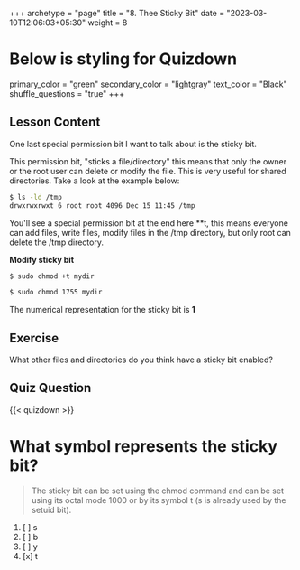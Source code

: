 +++
archetype = "page"
title = "8. Thee Sticky Bit"
date = "2023-03-10T12:06:03+05:30"
weight = 8
# Below is styling for Quizdown
primary_color = "green"
secondary_color = "lightgray"
text_color = "Black"
shuffle_questions = "true"
+++

## Lesson Content

One last special permission bit I want to talk about is the sticky bit. 

This permission bit, "sticks a file/directory" this means that only the owner or the root user can delete or modify the file. This is very useful for shared directories. Take a look at the example below:

```bash
$ ls -ld /tmp
drwxrwxrwxt 6 root root 4096 Dec 15 11:45 /tmp
```

You'll see a special permission bit at the end here **t</b>, this means everyone can add files, write files, modify files in the /tmp directory, but only root can delete the /tmp directory. 

**Modify sticky bit**

```bash
$ sudo chmod +t mydir

$ sudo chmod 1755 mydir
```

The numerical representation for the sticky bit is **1**

## Exercise

What other files and directories do you think have a sticky bit enabled? 

## Quiz Question

{{< quizdown >}}

# What symbol represents the sticky bit?

> The sticky bit can be set using the chmod command and can be set using its octal mode 1000 or by its symbol t (s is already used by the setuid bit).

1. [ ] s
2. [ ] b
3. [ ] y
4. [x] t